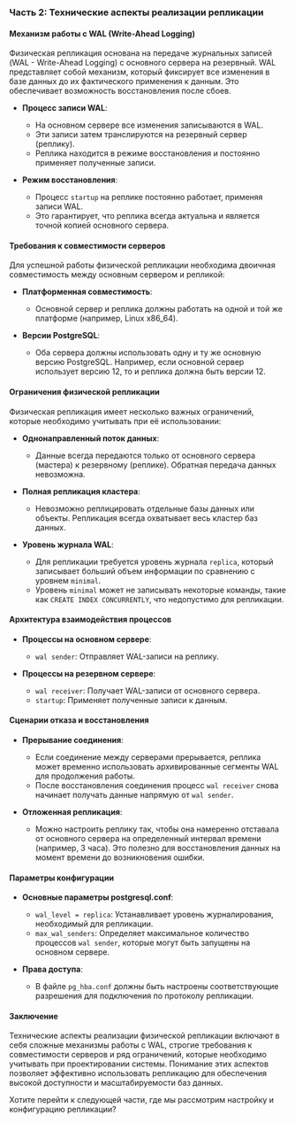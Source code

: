 ### Часть 2: Технические аспекты реализации репликации

#### Механизм работы с WAL (Write-Ahead Logging)
Физическая репликация основана на передаче журнальных записей (WAL - Write-Ahead Logging) с основного сервера на резервный. WAL представляет собой механизм, который фиксирует все изменения в базе данных до их фактического применения к данным. Это обеспечивает возможность восстановления после сбоев.

- **Процесс записи WAL**:
  - На основном сервере все изменения записываются в WAL.
  - Эти записи затем транслируются на резервный сервер (реплику).
  - Реплика находится в режиме восстановления и постоянно применяет полученные записи.

- **Режим восстановления**:
  - Процесс `startup` на реплике постоянно работает, применяя записи WAL.
  - Это гарантирует, что реплика всегда актуальна и является точной копией основного сервера.

#### Требования к совместимости серверов
Для успешной работы физической репликации необходима двоичная совместимость между основным сервером и репликой:

- **Платформенная совместимость**:
  - Основной сервер и реплика должны работать на одной и той же платформе (например, Linux x86_64).

- **Версии PostgreSQL**:
  - Оба сервера должны использовать одну и ту же основную версию PostgreSQL. Например, если основной сервер использует версию 12, то и реплика должна быть версии 12.

#### Ограничения физической репликации
Физическая репликация имеет несколько важных ограничений, которые необходимо учитывать при её использовании:

- **Однонаправленный поток данных**:
  - Данные всегда передаются только от основного сервера (мастера) к резервному (реплике). Обратная передача данных невозможна.

- **Полная репликация кластера**:
  - Невозможно реплицировать отдельные базы данных или объекты. Репликация всегда охватывает весь кластер баз данных.

- **Уровень журнала WAL**:
  - Для репликации требуется уровень журнала `replica`, который записывает больший объем информации по сравнению с уровнем `minimal`.
  - Уровень `minimal` может не записывать некоторые команды, такие как `CREATE INDEX CONCURRENTLY`, что недопустимо для репликации.

#### Архитектура взаимодействия процессов
- **Процессы на основном сервере**:
  - `wal sender`: Отправляет WAL-записи на реплику.
  
- **Процессы на резервном сервере**:
  - `wal receiver`: Получает WAL-записи от основного сервера.
  - `startup`: Применяет полученные записи к данным.

#### Сценарии отказа и восстановления
- **Прерывание соединения**:
  - Если соединение между серверами прерывается, реплика может временно использовать архивированные сегменты WAL для продолжения работы.
  - После восстановления соединения процесс `wal receiver` снова начинает получать данные напрямую от `wal sender`.

- **Отложенная репликация**:
  - Можно настроить реплику так, чтобы она намеренно отставала от основного сервера на определенный интервал времени (например, 3 часа). Это полезно для восстановления данных на момент времени до возникновения ошибки.

#### Параметры конфигурации
- **Основные параметры postgresql.conf**:
  - `wal_level = replica`: Устанавливает уровень журналирования, необходимый для репликации.
  - `max_wal_senders`: Определяет максимальное количество процессов `wal sender`, которые могут быть запущены на основном сервере.

- **Права доступа**:
  - В файле `pg_hba.conf` должны быть настроены соответствующие разрешения для подключения по протоколу репликации.

#### Заключение
Технические аспекты реализации физической репликации включают в себя сложные механизмы работы с WAL, строгие требования к совместимости серверов и ряд ограничений, которые необходимо учитывать при проектировании системы. Понимание этих аспектов позволяет эффективно использовать репликацию для обеспечения высокой доступности и масштабируемости баз данных.

Хотите перейти к следующей части, где мы рассмотрим настройку и конфигурацию репликации?